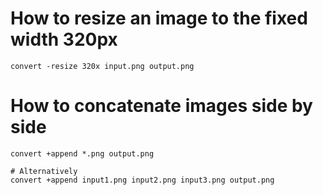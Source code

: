 # How to resize an image to the fixed width 320px
```shell
convert -resize 320x input.png output.png
```
# How to concatenate images side by side
```shell
convert +append *.png output.png

# Alternatively
convert +append input1.png input2.png input3.png output.png
```
